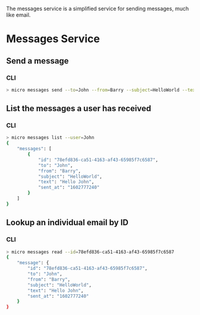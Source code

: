 The messages service is a simplified service for sending messages, much like email.

# Messages Service

## Send a message

### CLI

```bash
> micro messages send --to=John --from=Barry --subject=HelloWorld --text="Hello John"
```

## List the messages a user has received

### CLI

```bash
> micro messages list --user=John
{
	"messages": [
		{
			"id": "78efd836-ca51-4163-af43-65985f7c6587",
			"to": "John",
			"from": "Barry",
			"subject": "HelloWorld",
			"text": "Hello John",
			"sent_at": "1602777240"
		}
	]
}
```

## Lookup an individual email by ID

### CLI

```bash
> micro messages read --id=78efd836-ca51-4163-af43-65985f7c6587
{
	"message": {
		"id": "78efd836-ca51-4163-af43-65985f7c6587",
		"to": "John",
		"from": "Barry",
		"subject": "HelloWorld",
		"text": "Hello John",
		"sent_at": "1602777240"
	}
}
```